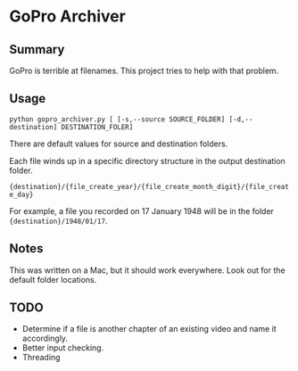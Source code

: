 # GoPro Archiver
## Summary
GoPro is terrible at filenames. This project tries to help with
that problem.

## Usage

`python gopro_archiver.py [ [-s,--source SOURCE_FOLDER] [-d,--destination] DESTINATION_FOLER]`

There are default values for source and destination folders.

Each file winds up in a specific directory structure in the output destination folder.

`{destination}/{file_create_year}/{file_create_month_digit}/{file_create_day}`

For example, a file you recorded on 17 January 1948 will be in the folder `{destination}/1948/01/17`.

## Notes
This was written on a Mac, but it should work everywhere. Look out
for the default folder locations.

## TODO
* Determine if a file is another chapter of an existing video and name it accordingly.
* Better input checking.
* Threading